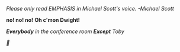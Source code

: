 *Please only read EMPHASIS in Michael Scott's voice.*
_-Michael Scott_

**no! no! no!**
__Oh c'mon Dwight!__



_**Everybody** in the conference room **Except** Toby <P>🤮</P>_
